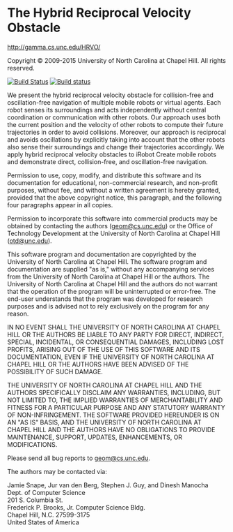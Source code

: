 The Hybrid Reciprocal Velocity Obstacle
=======================================

<http://gamma.cs.unc.edu/HRVO/>

Copyright &copy; 2009-2015 University of North Carolina at Chapel Hill. All
rights reserved.

[![Build Status](https://travis-ci.org/snape/HRVO.svg?branch=master)](https://travis-ci.org/snape/HRVO)
[![Build status](https://ci.appveyor.com/api/projects/status/ordfo2c7kpsmdp7r/branch/master?svg=true)](https://ci.appveyor.com/project/snape/hrvo/branch/master)

We present the hybrid reciprocal velocity obstacle for collision-free and
oscillation-free navigation of multiple mobile robots or virtual agents. Each
robot senses its surroundings and acts independently without central
coordination or communication with other robots. Our approach uses both the
current position and the velocity of other robots to compute their future
trajectories in order to avoid collisions. Moreover, our approach is reciprocal
and avoids oscillations by explicitly taking into account that the other robots
also sense their surroundings and change their trajectories accordingly. We
apply hybrid reciprocal velocity obstacles to iRobot Create mobile robots and
demonstrate direct, collision-free, and oscillation-free navigation.

Permission to use, copy, modify, and distribute this software and its
documentation for educational, non-commercial research, and non-profit purposes,
without fee, and without a written agreement is hereby granted, provided that
the above copyright notice, this paragraph, and the following four paragraphs
appear in all copies.

Permission to incorporate this software into commercial products may be obtained
by contacting the authors ([geom@cs.unc.edu](mailto:geom@cs.unc.edu)) or the
Office of Technology Development at the University of North Carolina at Chapel
Hill ([otd@unc.edu](mailto:otd@unc.edu)).

This software program and documentation are copyrighted by the University of
North Carolina at Chapel Hill. The software program and documentation are
supplied "as is," without any accompanying services from the University of North
Carolina at Chapel Hill or the authors. The University of North Carolina at
Chapel Hill and the authors do not warrant that the operation of the program
will be uninterrupted or error-free. The end-user understands that the program
was developed for research purposes and is advised not to rely exclusively on
the program for any reason.

IN NO EVENT SHALL THE UNIVERSITY OF NORTH CAROLINA AT CHAPEL HILL OR THE AUTHORS
BE LIABLE TO ANY PARTY FOR DIRECT, INDIRECT, SPECIAL, INCIDENTAL, OR
CONSEQUENTIAL DAMAGES, INCLUDING LOST PROFITS, ARISING OUT OF THE USE OF THIS
SOFTWARE AND ITS DOCUMENTATION, EVEN IF THE UNIVERSITY OF NORTH CAROLINA AT
CHAPEL HILL OR THE AUTHORS HAVE BEEN ADVISED OF THE POSSIBILITY OF SUCH DAMAGE.

THE UNIVERSITY OF NORTH CAROLINA AT CHAPEL HILL AND THE AUTHORS SPECIFICALLY
DISCLAIM ANY WARRANTIES, INCLUDING, BUT NOT LIMITED TO, THE IMPLIED WARRANTIES
OF MERCHANTABILITY AND FITNESS FOR A PARTICULAR PURPOSE AND ANY STATUTORY
WARRANTY OF NON-INFRINGEMENT. THE SOFTWARE PROVIDED HEREUNDER IS ON AN "AS IS"
BASIS, AND THE UNIVERSITY OF NORTH CAROLINA AT CHAPEL HILL AND THE AUTHORS HAVE
NO OBLIGATIONS TO PROVIDE MAINTENANCE, SUPPORT, UPDATES, ENHANCEMENTS, OR
MODIFICATIONS.

Please send all bug reports to [geom@cs.unc.edu](mailto:geom@cs.unc.edu).

The authors may be contacted via:

Jamie Snape, Jur van den Berg, Stephen J. Guy, and Dinesh Manocha  
Dept. of Computer Science  
201 S. Columbia St.  
Frederick P. Brooks, Jr. Computer Science Bldg.  
Chapel Hill, N.C. 27599-3175  
United States of America
